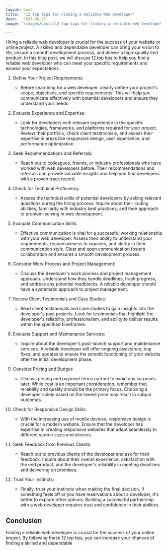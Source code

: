 ```yaml
---
layout: post
title:  "12 Top Tips for Finding a Reliable Web Developer"
date:   2023-06-25
image: "/images/posts/12-top-tips-for-finding-a-reliable-web-developer.jpg"

---
```


Hiring a reliable web developer is crucial for the success of your website or online project. A skilled and dependable developer can bring your vision to life, ensure a smooth development process, and deliver a high-quality end product. In this blog post, we will discuss 12 top tips to help you find a reliable web developer who can meet your specific requirements and exceed your expectations.

1. Define Your Project Requirements:
   - Before searching for a web developer, clearly define your project's scope, objectives, and specific requirements. This will help you communicate effectively with potential developers and ensure they understand your needs.

2. Evaluate Experience and Expertise:
   - Look for developers with relevant experience in the specific technologies, frameworks, and platforms required for your project. Review their portfolio, check client testimonials, and assess their expertise in areas like responsive design, user experience, and performance optimization.

3. Seek Recommendations and Referrals:
   - Reach out to colleagues, friends, or industry professionals who have worked with web developers before. Their recommendations and referrals can provide valuable insights and help you find developers with a proven track record.

4. Check for Technical Proficiency:
   - Assess the technical skills of potential developers by asking relevant questions during the hiring process. Inquire about their coding abilities, familiarity with industry best practices, and their approach to problem-solving in web development.

5. Evaluate Communication Skills:
   - Effective communication is vital for a successful working relationship with your web developer. Assess their ability to understand your requirements, responsiveness to inquiries, and clarity in their communication style. Clear and open communication fosters collaboration and ensures a smooth development process.

6. Consider Work Process and Project Management:
   - Discuss the developer's work process and project management approach. Understand how they handle deadlines, track progress, and address any potential roadblocks. A reliable developer should have a systematic approach to project management.

7. Review Client Testimonials and Case Studies:
   - Read client testimonials and case studies to gain insights into the developer's past projects. Look for testimonials that highlight the developer's reliability, professionalism, and ability to deliver results within the specified timeframes.

8. Evaluate Support and Maintenance Services:
   - Inquire about the developer's post-launch support and maintenance services. A reliable developer will offer ongoing assistance, bug fixes, and updates to ensure the smooth functioning of your website after the initial development phase.

9. Consider Pricing and Budget:
   - Discuss pricing and payment terms upfront to avoid any surprises later. While cost is an important consideration, remember that reliability and quality should be the primary focus. Choosing a developer solely based on the lowest price may result in subpar outcomes.

10. Check for Responsive Design Skills:
    - With the increasing use of mobile devices, responsive design is crucial for a modern website. Ensure that the developer has expertise in creating responsive websites that adapt seamlessly to different screen sizes and devices.

11. Seek Feedback from Previous Clients:
    - Reach out to previous clients of the developer and ask for their feedback. Inquire about their overall experience, satisfaction with the end product, and the developer's reliability in meeting deadlines and delivering on promises.

12. Trust Your Instincts:
    - Finally, trust your instincts when making the final decision. If something feels off or you have reservations about a developer, it's better to explore other options. Building a successful partnership with a web developer requires trust and confidence in their abilities.

## Conclusion
Finding a reliable web developer is crucial for the success of your online project. By following these 12 top tips, you can increase your chances of finding a skilled and dependable
